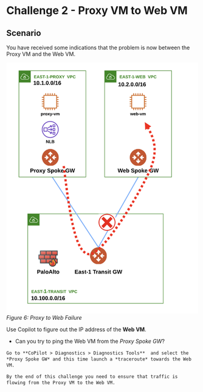 # Challenge 2 - Proxy VM to Web VM

## Scenario

You have received some indications that the problem is now between the Proxy VM and the Web VM.

![Lab Overview](images/proxy-web2.png)
_Figure 6: Proxy to Web Failure_

Use Copilot to figure out the IP address of the **Web VM**.

* Can you try to ping the Web VM from the *Proxy Spoke GW*?

```{hint}
Go to **CoPilot > Diagnostics > Diagnostics Tools**  and select the *Proxy Spoke GW* and this time launch a *traceroute* towards the Web VM.
```

```{attention}
By the end of this challenge you need to ensure that traffic is flowing from the Proxy VM to the Web VM.
```